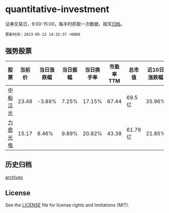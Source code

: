 # quantitative-investment

证券交易日，9:00-15:00，每半时抓取一次数据，按天[归档](archives)。

`更新时间：2023-05-22 14:32:37 +0800`

## 强势股票

|股票|当前价|当日涨跌幅|当日振幅|当日换手率|市盈率TTM|总市值|近10日涨跌幅|
|----|----|----|----|----|----|----|----|
|[中船汉光](https://xueqiu.com/S/SZ300847)|23.48|-3.89%|7.25%|17.15%|67.44|69.5亿|35.96%|
|[力鼎光电](https://xueqiu.com/S/SH605118)|15.17|6.46%|9.89%|20.82%|43.38|61.79亿|21.85%|

## 历史归档

[archives](archives)

## License

See the [LICENSE](LICENSE) file for license rights and limitations (MIT).